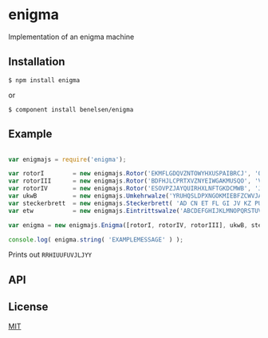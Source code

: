 # enigma

  Implementation of an enigma machine

## Installation
  
    $ npm install enigma
  or
  
    $ component install benelsen/enigma

## Example

```js

var enigmajs = require('enigma');

var rotorI        = new enigmajs.Rotor('EKMFLGDQVZNTOWYHXUSPAIBRCJ', 'Q');
var rotorIII      = new enigmajs.Rotor('BDFHJLCPRTXVZNYEIWGAKMUSQO', 'V');
var rotorIV       = new enigmajs.Rotor('ESOVPZJAYQUIRHXLNFTGKDCMWB', 'J');
var ukwB          = new enigmajs.Umkehrwalze('YRUHQSLDPXNGOKMIEBFZCWVJAT');
var steckerbrett  = new enigmajs.Steckerbrett( 'AD CN ET FL GI JV KZ PU QY WX' );
var etw           = new enigmajs.Eintrittswalze('ABCDEFGHIJKLMNOPQRSTUVWXYZ');

var enigma = new enigmajs.Enigma([rotorI, rotorIV, rotorIII], ukwB, steckerbrett, etw);

console.log( enigma.string( 'EXAMPLEMESSAGE' ) );
```
Prints out `RRHIUUFUVJLJYY`

## API



## License

[MIT](https://github.com/benelsen/enigma/blob/master/LICENSE)
